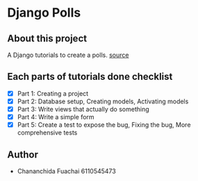 # Django Polls

## About this project
A Django tutorials to create a polls.
[source](https://docs.djangoproject.com/en/2.2/intro/)

## Each parts of tutorials done checklist
- [x] Part 1: Creating a project
- [x] Part 2: Database setup, Creating models, Activating models
- [x] Part 3: Write views that actually do something
- [x] Part 4: Write a simple form
- [x] Part 5: Create a test to expose the bug, Fixing the bug, More comprehensive tests

## Author
 -  Chananchida Fuachai 6110545473